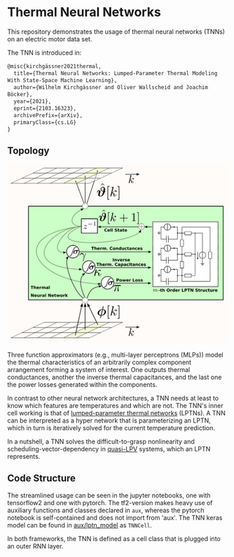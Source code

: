 # Thermal Neural Networks
This repository demonstrates the usage of thermal neural networks (TNNs) on an electric motor data set.

The TNN is introduced in:
```
@misc{kirchgässner2021thermal,
  title={Thermal Neural Networks: Lumped-Parameter Thermal Modeling With State-Space Machine Learning}, 
  author={Wilhelm Kirchgässner and Oliver Wallscheid and Joachim Böcker},
  year={2021},
  eprint={2103.16323},
  archivePrefix={arXiv},
  primaryClass={cs.LG}
}
```

## Topology

![](img/topology.png)

Three function approximators (e.g., multi-layer perceptrons (MLPs)) model the thermal characteristics of an arbitrarily complex component arrangement forming a system of interest.
One outputs thermal conductances, another the inverse thermal capacitances, and the last one the power losses generated within the components.

In contrast to other neural network architectures, a TNN needs at least to know which features are temperatures and which are not.
The TNN's inner cell working is that of [lumped-parameter thermal networks](https://en.wikipedia.org/wiki/Lumped-element_model#Thermal_systems) (LPTNs).
A TNN can be interpreted as a hyper network that is parameterizing an LPTN, which in turn is iteratively solved for the current temperature prediction.

In a nutshell, a TNN solves the difficult-to-grasp nonlinearity and scheduling-vector-dependency in [quasi-LPV](https://en.wikipedia.org/wiki/Linear_parameter-varying_control) systems, which an LPTN represents.

## Code Structure

The streamlined usage can be seen in the jupyter notebooks, one with tensorflow2 and one with pytorch.
The tf2-version makes heavy use of auxiliary functions and classes declared in `aux`, whereas the pytorch notebook is self-contained and does not import from 'aux'. 
The TNN keras model can be found in [aux/lptn_model](aux/lptn_model.py) as `TNNCell`.

In both frameworks, the TNN is defined as a cell class that is plugged into an outer RNN layer.
